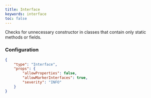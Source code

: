 ```yaml
---
title: Interface
keywords: interface
toc: false
---
```


Checks for unnecessary constructor in classes that contain only static methods or fields.

### Configuration

```json
{
    "type": "Interface",
    "props": {
        "allowProperties": false,
        "allowMarkerInterfaces": true,
        "severity": "INFO"
    }
}
```